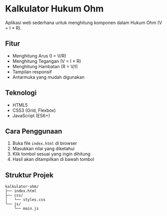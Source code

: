 # Kalkulator Hukum Ohm

Aplikasi web sederhana untuk menghitung komponen dalam Hukum Ohm (V = I × R).

## Fitur

- Menghitung Arus (I = V/R)
- Menghitung Tegangan (V = I × R)
- Menghitung Hambatan (R = V/I)
- Tampilan responsif
- Antarmuka yang mudah digunakan

## Teknologi

- HTML5
- CSS3 (Grid, Flexbox)
- JavaScript (ES6+)

## Cara Penggunaan

1. Buka file `index.html` di browser
2. Masukkan nilai yang diketahui
3. Klik tombol sesuai yang ingin dihitung
4. Hasil akan ditampilkan di bawah tombol

## Struktur Projek

```
kalkulator-ohm/
├── index.html
├── css/
│   └── styles.css
└── js/
    └── main.js
```